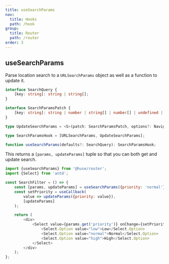 ```yaml
---
title: useSearchParams
nav:
  title: Hooks
  path: /hook
group:
  title: Router
  path: /router
order: 3
---
```


## useSearchParams

Parse location search to a `URLSearchParams` object as well as a function to update it.

```typescript
interface SearchQuery {
    [key: string]: string | string[];
}

interface SearchParamsPatch {
    [key: string]: string | number | string[] | number[] | undefined | null;
}

type UpdateSearchParams = <S>(patch: SearchParamsPatch, options?: NavigateOptions<S>) => void;

type SearchParamsHook = [URLSearchParams, UpdateSearchParams];

function useSearchParams(defaults?: SearchQuery): SearchParamsHook;
```

This returns a `[params, updateParams]` tuple so that you can both get and update search.

```javascript
import {useSearchParams} from '@huse/router';
import {Select} from 'antd';

const SearchFilter = () => {
    const [params, updateParams] = useSearchParams({priority: 'normal'});
    const setPriority = useCallback(
        value => updateParams({priority: value}),
        [updateParams]
    );

    return (
        <div>
            <Select value={params.get('priority')} onChange={setPriority}>
                <Select.Option value="low">Low</Select.Option>
                <Select.Option value="normal">Normal</Select.Option>
                <Select.Option value="high">High</Select.Option>
            </Select>
        </div>
    );
};
```
